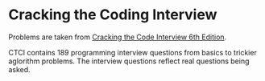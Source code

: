 # Cracking the Coding Interview

Problems are taken from [Cracking the Code Interview 6th Edition](https://www.amazon.com/Cracking-Coding-Interview-6th-Edition/dp/0984782850). 

CTCI contains 189 programming interview questions from basics to trickier aglorithm problems. The interview questions reflect real questions being asked. 
